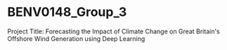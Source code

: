 # BENV0148_Group_3
Project Title: Forecasting the Impact of Climate Change on Great Britain's Offshore Wind Generation using Deep Learning
